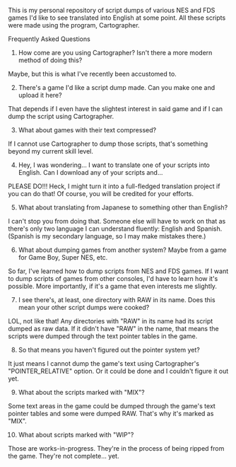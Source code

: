 This is my personal repository of script dumps of various NES and FDS games I'd like to see translated into English at some point.  All these scripts were made using the program, Cartographer.

Frequently Asked Questions

1.  How come are you using Cartographer?  Isn't there a more modern method of doing this?

Maybe, but this is what I've recently been accustomed to.

2.  There's a game I'd like a script dump made.  Can you make one and upload it here?

That depends if I even have the slightest interest in said game and if I can dump the script using Cartographer.

3.  What about games with their text compressed?

If I cannot use Cartographer to dump those scripts, that's something beyond my current skill level.

4.  Hey, I was wondering... I want to translate one of your scripts into English.  Can I download any of your scripts and...

PLEASE DO!!!  Heck, I might turn it into a full-fledged translation project if you can do that!  Of course, you will be credited for your efforts.

5.  What about translating from Japanese to something other than English?

I can't stop you from doing that.  Someone else will have to work on that as there's only two language I can understand fluently: English and Spanish.  (Spanish is my secondary language, so I may make mistakes there.)

6.  What about dumping games from another system?  Maybe from a game for Game Boy, Super NES, etc.

So far, I've learned how to dump scripts from NES and FDS games.  If I want to dump scripts of games from other consoles, I'd have to learn how it's possible.  More importantly, if it's a game that even interests me slightly.

7.  I see there's, at least, one directory with RAW in its name.  Does this mean your other script dumps were cooked?

LOL, not like that!  Any directories with "RAW" in its name had its script dumped as raw data.  If it didn't have "RAW" in the name, that means the scripts were dumped through the text pointer tables in the game.

8.  So that means you haven't figured out the pointer system yet?

It just means I cannot dump the game's text using Cartographer's "POINTER_RELATIVE" option.  Or it could be done and I couldn't figure it out yet.

9.  What about the scripts marked with "MIX"?

Some text areas in the game could be dumped through the game's text pointer tables and some were dumped RAW.  That's why it's marked as "MIX".

10.  What about scripts marked with "WIP"?

Those are works-in-progress.  They're in the process of being ripped from the game.  They're not complete... yet.
